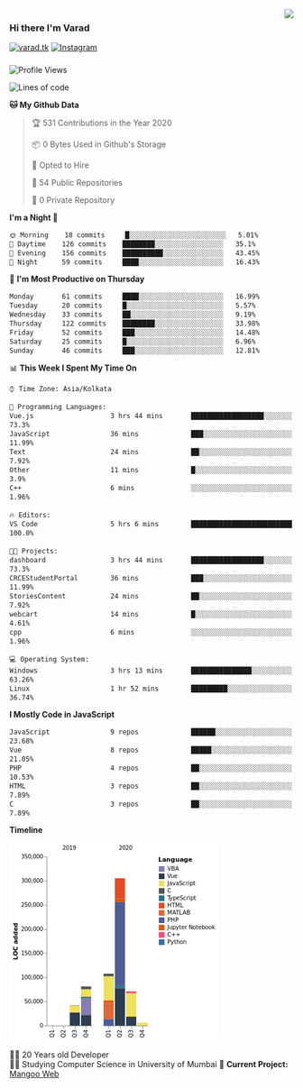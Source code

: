 <img align='right' src="https://github-readme-stats.vercel.app/api?username=varadp2000&show_icons=true">

### Hi there I'm Varad

[![varad.tk](https://img.shields.io/static/v1?label=varad.tk&message=%20&color=yellow&logo=&style=flat-square&logoColor=white)](https://varad.tk/)
[![Instagram](https://img.shields.io/static/v1?label=Instagram&message=%20&color=orange&logo=Instagram&style=flat-square&logoColor=white)](https://www.instagram.com/varad.r.p/)

###
###
###

<!--START_SECTION:waka-->
![Profile Views](http://img.shields.io/badge/Profile%20Views-3-blue)

![Lines of code](https://img.shields.io/badge/From%20Hello%20World%20I%27ve%20Written-873556%20lines%20of%20code-blue)

**🐱 My Github Data** 

> 🏆 531 Contributions in the Year 2020
 > 
> 📦 0 Bytes Used in Github's Storage 
 > 
> 💼 Opted to Hire
 > 
> 📜 54 Public Repositories
 > 
> 🔑 0 Private Repository 
 > 
**I'm a Night 🦉** 

```text
🌞 Morning    18 commits     █░░░░░░░░░░░░░░░░░░░░░░░░   5.01% 
🌆 Daytime    126 commits    ████████░░░░░░░░░░░░░░░░░   35.1% 
🌃 Evening    156 commits    ██████████░░░░░░░░░░░░░░░   43.45% 
🌙 Night      59 commits     ████░░░░░░░░░░░░░░░░░░░░░   16.43%

```
📅 **I'm Most Productive on Thursday** 

```text
Monday       61 commits     ████░░░░░░░░░░░░░░░░░░░░░   16.99% 
Tuesday      20 commits     █░░░░░░░░░░░░░░░░░░░░░░░░   5.57% 
Wednesday    33 commits     ██░░░░░░░░░░░░░░░░░░░░░░░   9.19% 
Thursday     122 commits    ████████░░░░░░░░░░░░░░░░░   33.98% 
Friday       52 commits     ███░░░░░░░░░░░░░░░░░░░░░░   14.48% 
Saturday     25 commits     █░░░░░░░░░░░░░░░░░░░░░░░░   6.96% 
Sunday       46 commits     ███░░░░░░░░░░░░░░░░░░░░░░   12.81%

```


📊 **This Week I Spent My Time On** 

```text
⌚︎ Time Zone: Asia/Kolkata

💬 Programming Languages: 
Vue.js                   3 hrs 44 mins       ██████████████████░░░░░░░   73.3% 
JavaScript               36 mins             ███░░░░░░░░░░░░░░░░░░░░░░   11.99% 
Text                     24 mins             ██░░░░░░░░░░░░░░░░░░░░░░░   7.92% 
Other                    11 mins             █░░░░░░░░░░░░░░░░░░░░░░░░   3.9% 
C++                      6 mins              ░░░░░░░░░░░░░░░░░░░░░░░░░   1.96%

🔥 Editors: 
VS Code                  5 hrs 6 mins        █████████████████████████   100.0%

🐱‍💻 Projects: 
dashboard                3 hrs 44 mins       ██████████████████░░░░░░░   73.3% 
CRCEStudentPortal        36 mins             ███░░░░░░░░░░░░░░░░░░░░░░   11.99% 
StoriesContent           24 mins             ██░░░░░░░░░░░░░░░░░░░░░░░   7.92% 
webcart                  14 mins             █░░░░░░░░░░░░░░░░░░░░░░░░   4.61% 
cpp                      6 mins              ░░░░░░░░░░░░░░░░░░░░░░░░░   1.96%

💻 Operating System: 
Windows                  3 hrs 13 mins       ███████████████░░░░░░░░░░   63.26% 
Linux                    1 hr 52 mins        █████████░░░░░░░░░░░░░░░░   36.74%

```

**I Mostly Code in JavaScript** 

```text
JavaScript               9 repos             ██████░░░░░░░░░░░░░░░░░░░   23.68% 
Vue                      8 repos             █████░░░░░░░░░░░░░░░░░░░░   21.05% 
PHP                      4 repos             ██░░░░░░░░░░░░░░░░░░░░░░░   10.53% 
HTML                     3 repos             ██░░░░░░░░░░░░░░░░░░░░░░░   7.89% 
C                        3 repos             ██░░░░░░░░░░░░░░░░░░░░░░░   7.89%

```


**Timeline**

![Chart not found](https://github.com/varadp2000/varadp2000/blob/master/charts/bar_graph.png) 


<!--END_SECTION:waka-->


👨‍💻 20 Years old Developer  
👨‍🎓 Studying Computer Science in University of Mumbai
🚧 **Current Project:** [Mangoo Web](https://github.com/varadp2000/mongoo-web)
